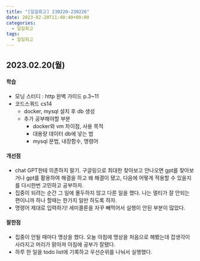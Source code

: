 ```yaml
---
title: "[일일회고] 230220-230226"
date: 2023-02-20T11:40:40+09:00
categories:
  - 일일회고
tags:
  - 일일회고
---
```


## 2023.02.20(월)

#### 학습

- 모닝 스터디 : http 완벽 가이드 p.3~11
- 코드스쿼드 cs14
  - docker, mysql 설치 후 db 생성
  - 추가 공부해야할 부분
    - docker와 vm 차이점, 사용 목적
    - 대용량 데이터 db에 넣는 법
    - mysql 문법, 내장함수, 명령어

#### 개선점

- chat GPT한테 의존하지 말기. 구글링으로 최대한 찾아보고 안나오면 gpt를 찾아보거나 gpt를 활용하여 해결을 하고 왜 해결이 됐고, 다음에 어떻게 적용할 수 있을지를 다시한번 고민하고 공부하자.
- 집중이 되려는 순간 그 일에 몰두하지 않고 다른 일을 했다. 나는 멀티가 잘 안되는 편이니까 하나 할때는 한가지 일만 하도록 하자.
- 명령어 제대로 입력하기! 세미콜론을 자꾸 빼먹어서 실행이 안된 부분이 많았다.

#### 잘한점

- 집중이 안될 때마다 명상을 했다. 오늘 아침에 명상을 처음으로 해봤는데 잡생각이 사라지고 머리가 맑아져 아침에 공부가 잘됐다.
- 하루 한 일을 todo list에 기록하고 우선순위를 나눠서 실행했다.
